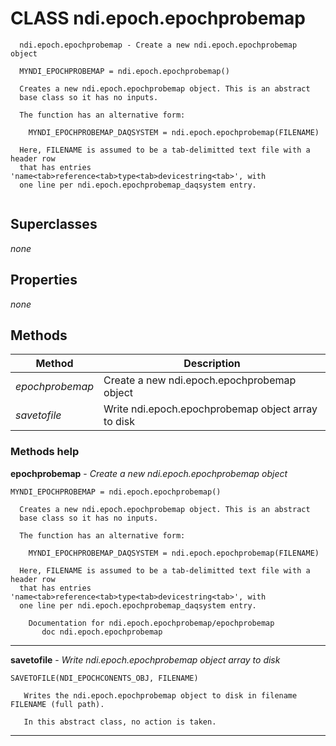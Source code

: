 # CLASS ndi.epoch.epochprobemap

```
  ndi.epoch.epochprobemap - Create a new ndi.epoch.epochprobemap object
 
  MYNDI_EPOCHPROBEMAP = ndi.epoch.epochprobemap()
 
  Creates a new ndi.epoch.epochprobemap object. This is an abstract
  base class so it has no inputs.
 
  The function has an alternative form:
 
    MYNDI_EPOCHPROBEMAP_DAQSYSTEM = ndi.epoch.epochprobemap(FILENAME)
 
  Here, FILENAME is assumed to be a tab-delimitted text file with a header row
  that has entries 'name<tab>reference<tab>type<tab>devicestring<tab>', with
  one line per ndi.epoch.epochprobemap_daqsystem entry.


```
## Superclasses
*none*

## Properties

*none*


## Methods 

| Method | Description |
| --- | --- |
| *epochprobemap* | Create a new ndi.epoch.epochprobemap object |
| *savetofile* | Write ndi.epoch.epochprobemap object array to disk |


### Methods help 

**epochprobemap** - *Create a new ndi.epoch.epochprobemap object*

```
MYNDI_EPOCHPROBEMAP = ndi.epoch.epochprobemap()
 
  Creates a new ndi.epoch.epochprobemap object. This is an abstract
  base class so it has no inputs.
 
  The function has an alternative form:
 
    MYNDI_EPOCHPROBEMAP_DAQSYSTEM = ndi.epoch.epochprobemap(FILENAME)
 
  Here, FILENAME is assumed to be a tab-delimitted text file with a header row
  that has entries 'name<tab>reference<tab>type<tab>devicestring<tab>', with
  one line per ndi.epoch.epochprobemap_daqsystem entry.

    Documentation for ndi.epoch.epochprobemap/epochprobemap
       doc ndi.epoch.epochprobemap
```

---

**savetofile** - *Write ndi.epoch.epochprobemap object array to disk*

```
SAVETOFILE(NDI_EPOCHCONENTS_OBJ, FILENAME)
 
   Writes the ndi.epoch.epochprobemap object to disk in filename FILENAME (full path).
 
   In this abstract class, no action is taken.
```

---

